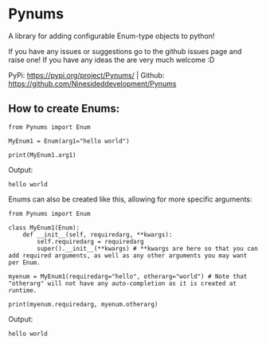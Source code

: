 # Pynums
A library for adding configurable Enum-type objects to python!

If you have any issues or suggestions go to the github issues page and raise one! If you have any ideas the are very much welcome :D

PyPi: https://pypi.org/project/Pynums/ | Github: https://github.com/Ninesideddevelopment/Pynums

## How to create Enums:
    from Pynums import Enum
    
    MyEnum1 = Enum(arg1="hello world")
    
    print(MyEnum1.arg1)
    
Output:

    hello world

Enums can also be created like this, allowing for more specific arguments:

    from Pynums import Enum
    
    class MyEnum1(Enum):
        def __init__(self, requiredarg, **kwargs):
            self.requiredarg = requiredarg
            super().__init__(**kwargs) # **kwargs are here so that you can add required arguments, as well as any other arguments you may want per Enum.
    
    myenum = MyEnum1(requiredarg="hello", otherarg="world") # Note that "otherarg" will not have any auto-completion as it is created at runtime.
    
    print(myenum.requiredarg, myenum.otherarg)

Output:

    hello world
